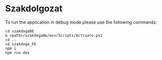 # Szakdolgozat

To run the application in debug mode please use the following commands:
```
cd szakdogaBE
& <path>/szakdogaBe/env/Scripts/Activate.ps1
cd ..
cd szakdoga_FE
npm i
npm run dev
```
